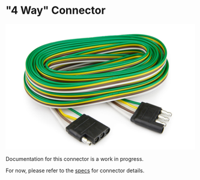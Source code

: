 # "4 Way" Connector
![Connector](image.jpg)

Documentation for this connector is a work in progress.

For now, please refer to the [specs](specs.yaml) for connector details.
